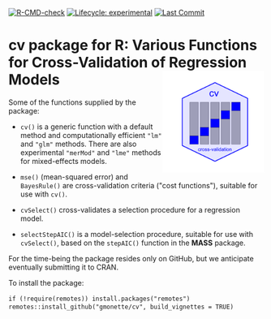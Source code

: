 
<!-- badges: start -->
  [![R-CMD-check](https://github.com/gmonette/cv/actions/workflows/R-CMD-check.yaml/badge.svg)](https://github.com/gmonette/cv/actions/workflows/R-CMD-check.yaml)
  [![Lifecycle: experimental](https://img.shields.io/badge/lifecycle-experimental-brightgreen.svg)](https://lifecycle.r-lib.org/articles/stages.html#experimental)
  [![Last Commit](https://img.shields.io/github/last-commit/gmonette/cv)](https://github.com/gmonette/cv)
  <!-- badges: end -->
  
# cv package for R: Various Functions for Cross-Validation of Regression Models <img src="man/figures/cv-hex.png" style="float:right; height:200px;" />

Some of the functions supplied by the package:

* `cv()` is a generic function with a default method and 
computationally efficient `"lm"` and `"glm"` methods. There are also experimental `"merMod"` and `"lme"` methods for mixed-effects models.

* `mse()` (mean-squared error) and `BayesRule()` are cross-validation
criteria ("cost functions"), suitable for use with `cv()`.

* `cvSelect()` cross-validates a selection procedure for a regression
model. 

* `selectStepAIC()` is a model-selection procedure, suitable for
use with `cvSelect()`, based on the `stepAIC()` function in the **MASS** 
package.

For the time-being the package resides only on GitHub, but we anticipate
eventually submitting it to CRAN.

To install the package:

```
if (!require(remotes)) install.packages("remotes")
remotes::install_github("gmonette/cv", build_vignettes = TRUE)
```

